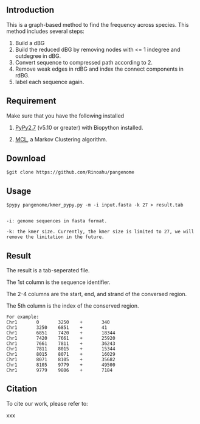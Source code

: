 ## Introduction
This is a graph-based method to find the frequency across species. This method includes several steps:

1. Build a dBG
2. Build the reduced dBG by removing nodes with <= 1 indegree and outdegree in dBG.
3. Convert sequence to compressed path according to 2.
4. Remove weak edges in rdBG and index the connect components in rdBG.
5. label each sequence again.

## Requirement

Make sure that you have the following installed

1. [PyPy2.7](http://pypy.org/download.html "http://pypy.org/download.html") (v5.10 or greater) with Biopython installed.

2. [MCL](https://micans.org/mcl "https://micans.org/mcl"), a Markov Clustering algorithm.


## Download

    $git clone https://github.com/Rinoahu/pangenome

<!--## Install and Test

    $cd SwiftOrtho
    $bash ./install.sh
    $cd example
    $bash ./run.sh
-->


## Usage
    $pypy pangenome/kmer_pypy.py -m -i input.fasta -k 27 > result.tab


    -i: genome sequences in fasta format.

    -k: the kmer size. Currently, the kmer size is limited to 27, we will remove the limitation in the future.


## Result
The result is a tab-seperated file.

The 1st column is the sequence identifier.

The 2-4 columns are the start, end, and strand of the conversed region.

The 5th column is the index of the conserved region.

    For example:
    Chr1       0       3250    +       340
    Chr1       3250    6851    +       41
    Chr1       6851    7420    +       18344
    Chr1       7420    7661    +       25920
    Chr1       7661    7811    +       36243
    Chr1       7811    8015    +       15344
    Chr1       8015    8071    +       16029
    Chr1       8071    8105    +       35682
    Chr1       8105    9779    +       49500
    Chr1       9779    9806    +       7184



## Citation

To cite our work, please refer to:

xxx

